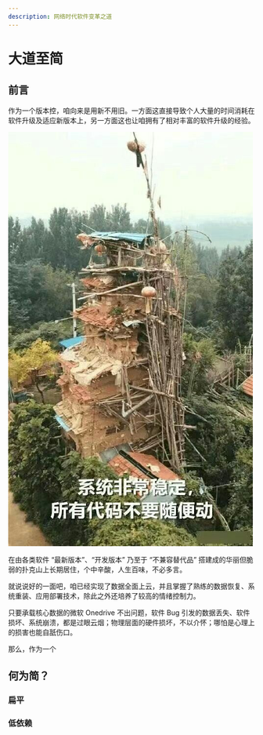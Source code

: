 ```yaml
---
description: 网络时代软件变革之道
---
```


# 大道至简

## 前言

作为一个版本控，咱向来是用新不用旧。一方面这直接导致个人大量的时间消耗在软件升级及适应新版本上，另一方面这也让咱拥有了相对丰富的软件升级的经验。

![](../.gitbook/assets/img_20210817_131418_366.jpg)

在由各类软件 “最新版本”、“开发版本” 乃至于 “不兼容替代品”  搭建成的华丽但脆弱的扑克山上长期居住，个中辛酸，人生百味，不必多言。

就说说好的一面吧，咱已经实现了数据全面上云，并且掌握了熟练的数据恢复、系统重装、应用部署技术，除此之外还培养了较高的情绪控制力。

只要承载核心数据的微软 Onedrive 不出问题，软件 Bug 引发的数据丢失、软件损坏、系统崩溃，都是过眼云烟；物理层面的硬件损坏，不以介怀；哪怕是心理上的损害也能自舐伤口。

那么，作为一个



## 何为简？

### 扁平

### 低依赖

